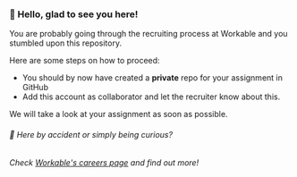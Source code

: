 ###  👋 Hello, glad to see you here! 



You are probably going through the recruiting process at Workable and you stumbled upon this repository.

Here are some steps on how to proceed:

- You should by now have created a **private** repo for your assignment in GitHub
- Add this account as collaborator and let the recruiter know about this. 


We will take a look at your assignment as soon as possible.



###### 👀 Here by accident or simply being curious?
###### Check [Workable's careers page](https://apply.workable.com/careers/) and find out more!
<!--
**workable-assignments/workable-assignments** is a ✨ _special_ ✨ repository because its `README.md` (this file) appears on your GitHub profile.


-->
